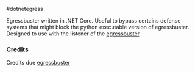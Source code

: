#dotnetegress

Egressbuster written in .NET Core. Useful to bypass certains defense systems that might block the python executable version of egressbuster.
Designed to use with the listener of the [egressbuster](https://github.com/trustedsec/egressbuster).

### Credits

Credits due [egressbuster](https://github.com/trustedsec/egressbuster)
